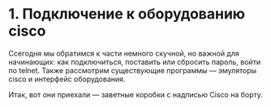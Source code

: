 # 1. Подключение к оборудованию cisco

 Cсегодня мы обратимся к части немного скучной, но важной для начинающих: как подключиться, поставить или сбросить пароль, войти по telnet. Также рассмотрим существующие программы — эмуляторы ciscо и интерфейс оборудования.  


Итак, вот они приехали — заветные коробки с надписью Cisco на борту.  


